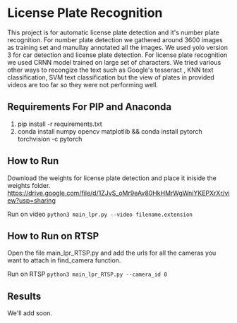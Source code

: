 # License Plate Recognition 
This project is for automatic license plate detection and it's number plate recognition. For number plate detection we gathered around 3600 images as training set and manullay annotated all the images. We used yolo version 3 for car detection and license plate detection. For license plate recognition we used CRNN model trained on large set of characters. We tried various other ways to recongize the text such as Google's tesseract , KNN text classification, SVM text classification but the view of plates in provided videos are too far so they were not performing well.

## Requirements For PIP and Anaconda
1) pip install -r requirements.txt
2) conda install numpy opencv matplotlib && conda install pytorch torchvision -c pytorch

## How to Run
Download the weights for license plate detection and place it iniside the weights folder.
https://drive.google.com/file/d/1ZJvS_oMr9eAv80HkHMrWgWniYKEPXrXr/view?usp=sharing

Run on video `python3 main_lpr.py --video filename.extension`
## How to Run on RTSP 
Open the file main_lpr_RTSP.py and add the urls for all the cameras you want to attach in find_camera function.


Run on RTSP `python3 main_lpr_RTSP.py --camera_id 0`

## Results 
We'll add soon.
